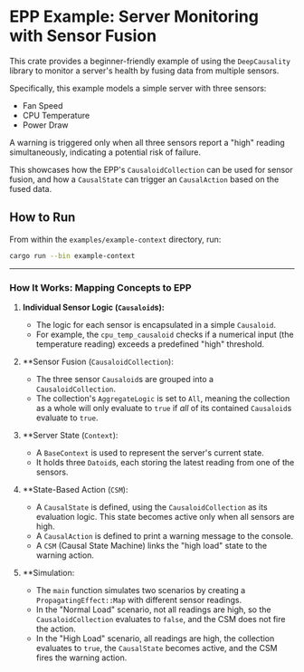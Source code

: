 # EPP Example: Server Monitoring with Sensor Fusion

This crate provides a beginner-friendly example of using the `DeepCausality` library to monitor a server's health by fusing data from multiple sensors.

Specifically, this example models a simple server with three sensors:
- Fan Speed
- CPU Temperature
- Power Draw

A warning is triggered only when all three sensors report a "high" reading simultaneously, indicating a potential risk of failure.

This showcases how the EPP's `CausaloidCollection` can be used for sensor fusion, and how a `CausalState` can trigger an `CausalAction` based on the fused data.

## How to Run

From within the `examples/example-context` directory, run:

```bash
cargo run --bin example-context
```

---

### How It Works: Mapping Concepts to EPP

1.  **Individual Sensor Logic (`Causaloid`s):**
    - The logic for each sensor is encapsulated in a simple `Causaloid`.
    - For example, the `cpu_temp_causaloid` checks if a numerical input (the temperature reading) exceeds a predefined "high" threshold.

2.  **Sensor Fusion (`CausaloidCollection`):
    - The three sensor `Causaloid`s are grouped into a `CausaloidCollection`.
    - The collection's `AggregateLogic` is set to `All`, meaning the collection as a whole will only evaluate to `true` if *all* of its contained `Causaloid`s evaluate to `true`.

3.  **Server State (`Context`):
    - A `BaseContext` is used to represent the server's current state.
    - It holds three `Datoid`s, each storing the latest reading from one of the sensors.

4.  **State-Based Action (`CSM`):
    - A `CausalState` is defined, using the `CausaloidCollection` as its evaluation logic. This state becomes active only when all sensors are high.
    - A `CausalAction` is defined to print a warning message to the console.
    - A `CSM` (Causal State Machine) links the "high load" state to the warning action.

5.  **Simulation:
    - The `main` function simulates two scenarios by creating a `PropagatingEffect::Map` with different sensor readings.
    - In the "Normal Load" scenario, not all readings are high, so the `CausaloidCollection` evaluates to `false`, and the CSM does not fire the action.
    - In the "High Load" scenario, all readings are high, the collection evaluates to `true`, the `CausalState` becomes active, and the CSM fires the warning action.
